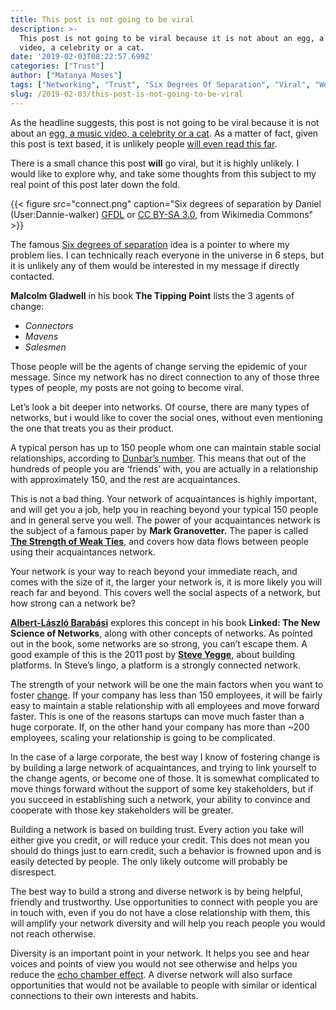 ```yaml
---
title: This post is not going to be viral
description: >-
  This post is not going to be viral because it is not about an egg, a music
  video, a celebrity or a cat.
date: '2019-02-03T08:22:57.699Z'
categories: ["Trust"]
author: ["Matanya Moses"]
tags: ["Networking", "Trust", "Six Degrees Of Separation", "Viral", "Weak Ties"]
slug: /2019-02-03/this-post-is-not-going-to-be-viral
---
```


As the headline suggests, this post is not going to be viral because it is not about an [egg, a music video, a celebrity or a cat](https://en.wikipedia.org/wiki/List_of_most-liked_online_posts). As a matter of fact, given this post is text based, it is unlikely people [will even read this far](https://slate.com/technology/2013/06/how-people-read-online-why-you-wont-finish-this-article.html).

There is a small chance this post **will** go viral, but it is highly unlikely. I would like to explore why, and take some thoughts from this subject to my real point of this post later down the fold.

{{< figure src="connect.png" caption="Six degrees of separation by Daniel (User:Dannie-walker) [GFDL](http://www.gnu.org/copyleft/fdl.html) or [CC BY-SA 3.0](https://creativecommons.org/licenses/by-sa/3.0), from Wikimedia Commons" >}}

The famous [Six degrees of separation](https://en.wikipedia.org/wiki/Six_degrees_of_separation) idea is a pointer to where my problem lies. I can technically reach everyone in the universe in 6 steps, but it is unlikely any of them would be interested in my message if directly contacted.

**Malcolm Gladwell** in his book **The Tipping Point** lists the 3 agents of change:

*   _Connectors_
*   _Mavens_
*   _Salesmen_

Those people will be the agents of change serving the epidemic of your message. Since my network has no direct connection to any of those three types of people, my posts are not going to become viral.

Let’s look a bit deeper into networks. Of course, there are many types of networks, but i would like to cover the social ones, without even mentioning the one that treats you as their product.

A typical person has up to 150 people whom one can maintain stable social relationships, according to [Dunbar’s number](https://en.wikipedia.org/wiki/Dunbar%27s_number). This means that out of the hundreds of people you are ‘friends’ with, you are actually in a relationship with approximately 150, and the rest are acquaintances.

This is not a bad thing. Your network of acquaintances is highly important, and will get you a job, help you in reaching beyond your typical 150 people and in general serve you well. The power of your acquaintances network is the subject of a famous paper by **Mark Granovetter.** The paper is called [**The Strength of Weak Ties**](https://sociology.stanford.edu/sites/g/files/sbiybj9501/f/publications/the_strength_of_weak_ties_and_exch_w-gans.pdf), and covers how data flows between people using their acquaintances network.

Your network is your way to reach beyond your immediate reach, and comes with the size of it, the larger your network is, it is more likely you will reach far and beyond. This covers well the social aspects of a network, but how strong can a network be?

[**Albert-László Barabási**](https://en.wikipedia.org/wiki/Albert-L%C3%A1szl%C3%B3_Barab%C3%A1si "Albert-László Barabási") explores this concept in his book **Linked: The New Science of Networks**, along with other concepts of networks. As pointed out in the book, some networks are so strong, you can’t escape them. A good example of this is the 2011 post by [**Steve Yegge**,](https://gist.github.com/chitchcock/1281611#file-20111011_steveyeggegoogleplatformrant-md) about building platforms. In Steve’s lingo, a platform is a strongly connected network.

The strength of your network will be one the main factors when you want to foster [change](https://medium.com/champions-think-ahead/managing-change-50f31254de33). If your company has less than 150 employees, it will be fairly easy to maintain a stable relationship with all employees and move forward faster. This is one of the reasons startups can move much faster than a huge corporate. If, on the other hand your company has more than ~200 employees, scaling your relationship is going to be complicated.

In the case of a large corporate, the best way I know of fostering change is by building a large network of acquaintances, and trying to link yourself to the change agents, or become one of those. It is somewhat complicated to move things forward without the support of some key stakeholders, but if you succeed in establishing such a network, your ability to convince and cooperate with those key stakeholders will be greater.

Building a network is based on building trust. Every action you take will either give you credit, or will reduce your credit. This does not mean you should do things just to earn credit, such a behavior is frowned upon and is easily detected by people. The only likely outcome will probably be disrespect.

The best way to build a strong and diverse network is by being helpful, friendly and trustworthy. Use opportunities to connect with people you are in touch with, even if you do not have a close relationship with them, this will amplify your network diversity and will help you reach people you would not reach otherwise.

Diversity is an important point in your network. It helps you see and hear voices and points of view you would not see otherwise and helps you reduce the [echo chamber effect](https://en.wikipedia.org/wiki/Echo_chamber_%28media%29). A diverse network will also surface opportunities that would not be available to people with similar or identical connections to their own interests and habits.
